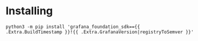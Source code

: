 # Installing

```shell
python3 -m pip install 'grafana_foundation_sdk=={{ .Extra.BuildTimestamp }}!{{ .Extra.GrafanaVersion|registryToSemver }}'
```
